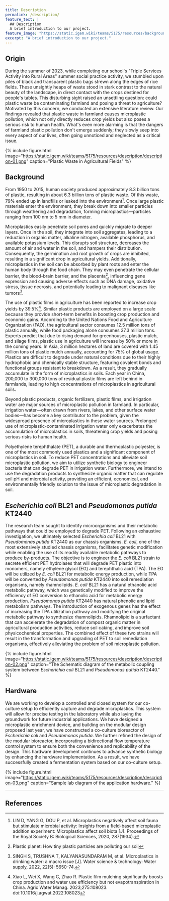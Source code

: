 ```yaml
---
title: Description
permalink: /description/
feature_text: |
  ## Description
  A brief introduction to our project.
feature_image: "https://static.igem.wiki/teams/5175/resources/background/bg-description.jpg"
excerpt: "A brief introduction to our project."
---
```


## Origin

During the summer of 2023, while completing our school's "Triple Services Activity into Rural Areas" summer social practice activity, we stumbled upon piles of black and transparent plastic bags strewn along the edges of rice fields. These unsightly heaps of waste stood in stark contrast to the natural beauty of the landscape, in direct contact with the crops destined for people's tables. This disturbing sight raised an unsettling question: could plastic waste be contaminating farmland and posing a threat to agriculture? Motivated by this concern, we conducted an extensive literature review. Our findings revealed that plastic waste in farmland causes microplastic pollution, which not only directly reduces crop yields but also poses a serious risk to human health. What's even more alarming is that the dangers of farmland plastic pollution don't emerge suddenly; they slowly seep into every aspect of our lives, often going unnoticed and neglected as a critical issue.

{% include figure.html image="https://static.igem.wiki/teams/5175/resources/description/description-01.png" caption="Plastic Waste in Agricultural Fields" %}

## Background

From 1950 to 2015, human society produced approximately 8.3 billion tons of plastic, resulting in about 6.3 billion tons of plastic waste. Of this waste, 79% ended up in landfills or leaked into the environment[^1]. Once large plastic materials enter the environment, they break down into smaller particles through weathering and degradation, forming microplastics—particles ranging from 100 nm to 5 mm in diameter.

Microplastics easily penetrate soil pores and quickly migrate to deeper layers. Once in the soil, they integrate into soil aggregates, leading to a reduction in organic matter, alkaline nitrogen, available phosphorus, and available potassium levels. This disrupts soil structure, decreases the amount of air and water in the soil, and hampers their distribution. Consequently, the germination and root growth of crops are inhibited, resulting in a significant drop in agricultural yields. Additionally, microplastics in the soil can be absorbed by plant roots and enter the human body through the food chain. They may even penetrate the cellular barrier, the blood-brain barrier, and the placenta[^2], influencing gene expression and causing adverse effects such as DNA damage, oxidative stress, tissue necrosis, and potentially leading to malignant diseases like tumors[^3].

The use of plastic films in agriculture has been reported to increase crop yields by 39.5%[^4]. Similar plastic products are employed on a large scale because they provide short-term benefits in boosting crop production and economic gains. According to the United Nations Food and Agriculture Organization (FAO), the agricultural sector consumes 12.5 million tons of plastic annually, while food packaging alone consumes 37.3 million tons. Experts predict that due to rising demand for greenhouses, plastic mulch, and silage films, plastic use in agriculture will increase by 50% or more in the coming years. In Asia, 3 million hectares of land are covered with 1.45 million tons of plastic mulch annually, accounting for 75% of global usage. Plastics are difficult to degrade under natural conditions due to their highly hydrophobic and chemically stable structure, featuring covalent bonds and functional groups resistant to breakdown. As a result, they gradually accumulate in the form of microplastics in soils. Each year in China, 200,000 to 300,000 tons of residual plastic films are left behind in farmlands, leading to high concentrations of microplastics in agricultural soils.

Beyond plastic products, organic fertilizers, plastic films, and irrigation water are major sources of microplastic pollution in farmland. In particular, irrigation water—often drawn from rivers, lakes, and other surface water bodies—has become a key contributor to the problem, given the widespread presence of microplastics in these water sources. Prolonged use of microplastic-contaminated irrigation water only exacerbates the accumulation of microplastics in soils, threatening crop yields and posing serious risks to human health.

Polyethylene terephthalate (PET), a durable and thermoplastic polyester, is one of the most commonly used plastics and a significant component of microplastics in soil. To reduce PET concentrations and alleviate soil microplastic pollution, we aim to utilize synthetic biology to engineer bacteria that can degrade PET in irrigation water. Furthermore, we intend to use the degradation products to synthesize organic matter that can regulate soil pH and microbial activity, providing an efficient, economical, and environmentally friendly solution to the issue of microplastic degradation in soil.

## *Escherichia coli* BL21 and *Pseudomonas putida* KT2440

The research team sought to identify microorganisms and their metabolic pathways that could be employed to degrade PET. Following an exhaustive investigation, we ultimately selected *Escherichia coli* BL21 with *Pseudomonas putida* KT2440 as our chassis organisms. *E. coli*, one of the most extensively studied chassis organisms, facilitates genetic modification while enabling the use of its readily available metabolic pathways to produce by-products. The objective is to engineer the *E. coli* BL21 strain to secrete efficient PET hydrolases that will degrade PET plastic into monomers, namely ethylene glycol (EG) and terephthalic acid (TPA). The EG will be utilized by *E. coli* BL21 for metabolic energy production, while TPA will be converted by *Pseudomonas putida* KT2440 into soil remediation organisms, namely rhamnolipids. *E. coli* BL21 has a natural ethanolic acid metabolic pathway, which was genetically modified to improve the efficiency of EG conversion to ethanolic acid for metabolic energy production. *Pseudomonas putida* KT2440 has natural phenolic and lipid metabolism pathways. The introduction of exogenous genes has the effect of increasing the TPA utilization pathway and modifying the original metabolic pathway to synthesize rhamnolipids. Rhamnolipid is a surfactant that can accelerate the degradation of compost organic matter in agricultural production activities, reduce soil caking, and improve soil physicochemical properties. The combined effect of these two strains will result in the transformation and upgrading of PET to soil remediation organisms, effectively alleviating the problem of soil microplastic pollution.

{% include figure.html image="https://static.igem.wiki/teams/5175/resources/description/description-02.png" caption="The Schematic diagram of the metabolic coupling system between <em>Escherichia coli</em> BL21 and <em>Pseudomonas putida</em> KT2440." %}

## Hardware

We are working to develop a controlled and closed system for our co-culture setup to efficiently capture and degrade microplastics. This system will allow for precise testing in the laboratory while also laying the groundwork for future industrial applications. We have designed a microplastic enrichment device, and building on the modular design proposed last year, we have constructed a co-culture bioreactor of *Escherichia coli* and *Pseudomonas putida*. We further refined the design of the modular bioreactor, incorporating a bidirectional flow temperature control system to ensure both the convenience and replicability of the design. This hardware development continues to advance synthetic biology by enhancing the hardware implementation. As a result, we have successfully created a fermentation system based on our co-culture setup.

{% include figure.html image="https://static.igem.wiki/teams/5175/resources/description/description-03.png" caption="Sample lab diagram of the application hardware." %}

---

## References

[^1]: LIN D, YANG G, DOU P, et al. Microplastics negatively affect soil fauna but stimulate microbial activity: Insights from a field-based microplastic addition experiment: Microplastics affect soil biota [J]. Proceedings of the Royal Society B: Biological Sciences, 2020, 287(1934).
[^2]: Plastic planet: How tiny plastic particles are polluting our soil
[^3]: SINGH S, TRUSHNA T, KALYANASUNDARAM M, et al. Microplastics in drinking water: a macro issue [J]. Water science & technology: Water supply, 2022, 22(5): 5650-74.
[^4]: Xiao L, Wei X, Wang C, Zhao R. Plastic film mulching significantly boosts crop production and water use efficiency but not evapotranspiration in China. Agric Water Manag. 2023;275:108023. doi:10.1016/j.agwat.2022.108023
 